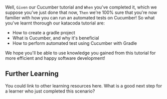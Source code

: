 
Well, `Given` our Cucumber tutorial and `When` you've completed it, which we suppose you’ve just done that now, `Then` we're 100% sure that you're now familier with how you can run an automated tests on Cucumber! So what you've learnt thorough our katacoda tutorial are: 

- How to create a gradle project
- What is Cucumber, and why it's beneficial  
- How to perform automated test using Cucumber with Gradle

We hope you'll be able to use knowledge you gained from this tutorial for more efficient and happy software development! 

## Further Learning

You could link to other learning resources here. What is a good next step for a learner who just completed this scenario?


